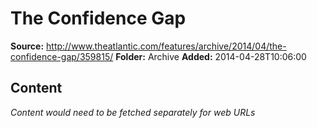# The Confidence Gap

**Source:** http://www.theatlantic.com/features/archive/2014/04/the-confidence-gap/359815/
**Folder:** Archive
**Added:** 2014-04-28T10:06:00




## Content
*Content would need to be fetched separately for web URLs*
